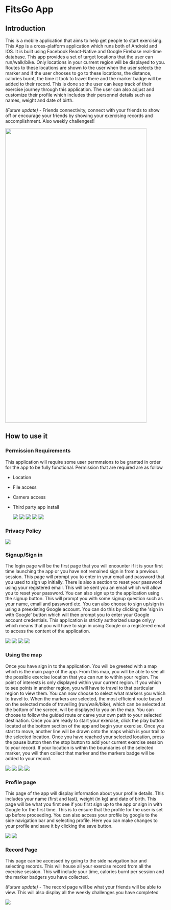 <link rel="stylesheet" href="/Resources/styles.css">

# FitsGo App

## Introduction
This is a mobile application that aims to help get people to start exercising. This App is a cross-platform application which runs both of Android and IOS. It is built using Facebook React-Native and Google Firebase real-time database. This app provides a set of target locations that the user can run/walk/bike. Only locations in your current region will be displayed to you. Routes to these locations are shown to the user when the user selects the marker and if the user chooses to go to these locations, the distance, calories burnt, the time it took to travel there and the marker badge will be added to their record. This is done so the user can keep track of their exercise journey through this application. The user can also adjust and customize their profile which includes their personnel details such as names, weight and date of birth.

_(Future update) -_ Friends connectivity, connect with your friends to show off or encourage your friends by showing your exercising records and accomplishment. Also weekly challenges!!

<img src='/Resources/showcase.gif' width='442' height='922'>

## How to use it

### Permission Requirements
This application will require some user permmsions to be granted in order for the app to be fully functional. Permission that are required are as follow
- Location
- File access
- Camera access
- Third party app install

    <img src='https://gitlab.op-bit.nz/BIT/Project/Mobile-Development/excercise-app/raw/clean-up/Resources/locationpermit.jpg'>
    <img src='https://gitlab.op-bit.nz/BIT/Project/Mobile-Development/excercise-app/raw/clean-up/Resources/filespermit.jpg'>
    <img src='https://gitlab.op-bit.nz/BIT/Project/Mobile-Development/excercise-app/raw/clean-up/Resources/camerapermit.jpg'>
    <img src='https://gitlab.op-bit.nz/BIT/Project/Mobile-Development/excercise-app/raw/clean-up/Resources/install01.jpg'>
    <img src='https://gitlab.op-bit.nz/BIT/Project/Mobile-Development/excercise-app/raw/clean-up/Resources/install02.jpg'>

### Privacy Policy
<img src='https://gitlab.op-bit.nz/BIT/Project/Mobile-Development/excercise-app/raw/clean-up/Resources/privacypolicy.jpg'>
<!-- ![FitsGo](https://gitlab.op-bit.nz/BIT/Project/Mobile-Development/excercise-app/raw/clean-up/Resources/privacypolicy.jpg) -->

### Signup/Sign in
The login page will be the first page that you will encounter if it is your first time launching the app or you have not remained sign in from a previous session. This page will prompt you to enter in your email and password that you used to sign up initially. There is also a section to reset your password using your registered email. This will be sent you an email which will allow you to reset your password. You can also sign up to the application using the signup button. This will prompt you with some signup question such as your name, email and password etc. You can also choose to sign up/sign in using a preexisting Google account. You can do this by clicking the 'sign in with Google' button which will then prompt you to enter your Google account credentials. This application is strictly authorized usage only;y which means that you will have to sign in using Google or a registered email to access the content of the application. 

<img src='https://gitlab.op-bit.nz/BIT/Project/Mobile-Development/excercise-app/raw/clean-up/Resources/signin.jpg'>
<img src='https://gitlab.op-bit.nz/BIT/Project/Mobile-Development/excercise-app/raw/clean-up/Resources/signup.jpg'>
<img src='https://gitlab.op-bit.nz/BIT/Project/Mobile-Development/excercise-app/raw/clean-up/Resources/resetpwd.jpg'>
<img src='https://gitlab.op-bit.nz/BIT/Project/Mobile-Development/excercise-app/raw/clean-up/Resources/updatepwd.jpg'>

### Using the map
Once you have sign in to the application. You will be greeted with a map which is the main page of the app. From this map, you will be able to see all the possible exercise location that you can run to within your region. The point of interests is only displayed within your current region. If you which to see points in another region, you will have to travel to that particular region to view them. You can now choose to select what markers you which to travel to. When the markers are selected, the most efficient route based on the selected mode of travelling (run/walk/bike), which can be selected at the bottom of the screen, will be displayed to you on the map. You can choose to follow the guided route or carve your own path to your selected destination. Once you are ready to start your exercise, click the play button located at the bottom section of the app and begin your exercise. Once you start to move, another line will be drawn onto the maps which is your trail to the selected location. Once you have reached your selected location, press the pause button then the stop button to add your current exercise session to your record. If your location is within the boundaries of the selected marker, you will then collect that marker and the markers badge will be added to your record. 

<img src='https://gitlab.op-bit.nz/BIT/Project/Mobile-Development/excercise-app/raw/clean-up/Resources/mainmap.jpg'>
<img src='https://gitlab.op-bit.nz/BIT/Project/Mobile-Development/excercise-app/raw/clean-up/Resources/choosebadge.jpg'>
<img src='https://gitlab.op-bit.nz/BIT/Project/Mobile-Development/excercise-app/raw/clean-up/Resources/workingout.jpg'>
<img src='https://gitlab.op-bit.nz/BIT/Project/Mobile-Development/excercise-app/raw/clean-up/Resources/pauseworkout.jpg'>

### Profile page
This page of the app will display information about your profile details. This includes your name (first and last), weight (in kg) and date of birth. This page will be what you first see if you first sign up to the app or sign in with Google for the first time. This is to ensure that the profile for the user is set up before proceeding. You can also access your profile by google to the side navigation bar and selecting profile. Here you can make changes to your profile and save it by clicking the save button. 

<img src='https://gitlab.op-bit.nz/BIT/Project/Mobile-Development/excercise-app/raw/clean-up/Resources/profile.jpg'>
<img src='https://gitlab.op-bit.nz/BIT/Project/Mobile-Development/excercise-app/raw/clean-up/Resources/editicon.jpg'>

### Record Page
This page can be accessed by going to the side navigation bar and selecting records. This will house all your exercise record from all the exercise session. This will include your time, calories burnt per session and the marker badgers you have collected. 

_(Future update) -_ The record page will be what your friends will be able to view. This will also display all the weekly challenges you have completed 

<img src='https://gitlab.op-bit.nz/BIT/Project/Mobile-Development/excercise-app/raw/clean-up/Resources/records.jpg'>
